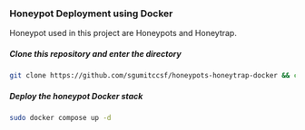 ### Honeypot Deployment using Docker

Honeypot used in this project are Honeypots and Honeytrap.

##### Clone this repository and enter the directory
```bash
git clone https://github.com/sgumitccsf/honeypots-honeytrap-docker && cd honeypots-honeytrap-docker
```

##### Deploy the honeypot Docker stack
```bash
sudo docker compose up -d
```
